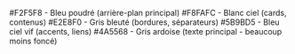 #F2F5F8 - Bleu poudré (arrière-plan principal)
#F8FAFC - Blanc ciel (cards, contenus)
#E2E8F0 - Gris bleuté (bordures, séparateurs)
#5B9BD5 - Bleu ciel vif (accents, liens)
#4A5568 - Gris ardoise (texte principal - beaucoup moins foncé)
